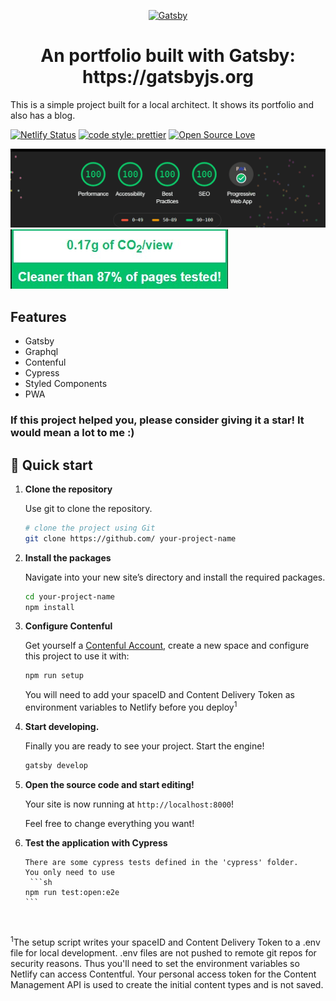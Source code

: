 <p align="center">
  <a href="https://www.gatsbyjs.org">
    <img alt="Gatsby" src="https://www.gatsbyjs.org/monogram.svg" width="60" />
  </a>
</p>
<h1 align="center">
  An portfolio built with Gatsby: https://gatsbyjs.org
</h1>

This is a simple project built for a local architect. It shows its portfolio and also has a blog.

[![Netlify Status](https://api.netlify.com/api/v1/badges/a46337b9-2b45-492c-8de3-da64485eebc3/deploy-status)](https://app.netlify.com/sites/studioassociatofusignani/deploys)
[![code style: prettier](https://img.shields.io/badge/code_style-prettier-ff69b4.svg?style=flat-square)](https://github.com/prettier/prettier)
[![Open Source
Love](https://badges.frapsoft.com/os/mit/mit.svg?v=102)](https://github.com/ellerbrock/open-source-badge/)

![Lighthouse performance](./media/lighthouse100.gif)
[![Carbon](./media/clean.jpg)](https://www.websitecarbon.com/)


## Features

- Gatsby
- Graphql
- Contenful
- Cypress
- Styled Components
- PWA

### If this project helped you, please consider giving it a star! It would mean a lot to me :)

## 🚀 Quick start

1.  **Clone the repository**

    Use git to clone the repository.

    ```sh
    # clone the project using Git
    git clone https://github.com/ your-project-name
    ```

2.  **Install the packages**

    Navigate into your new site’s directory and install the required packages.

    ```sh
    cd your-project-name
    npm install
    ```

3.  **Configure Contenful**

    Get yourself a [Contenful Account](https://www.contentful.com/), create a new space and configure this project to use it with:

    ```sh
    npm run setup
    ```

    You will need to add your spaceID and Content Delivery Token as environment variables to Netlify before you deploy<sup>1</sup>

4.  **Start developing.**

    Finally you are ready to see your project. Start the engine!

    ```sh
    gatsby develop
    ```

5.  **Open the source code and start editing!**

    Your site is now running at `http://localhost:8000`!

    Feel free to change everything you want!

6.  **Test the application with Cypress**

        There are some cypress tests defined in the 'cypress' folder.
        You only need to use
         ```sh
        npm run test:open:e2e
        ```

    &nbsp;

<sup>1</sup>The setup script writes your spaceID and Content Delivery Token to a .env file for local development. .env files are not pushed to remote git repos for security reasons. Thus you'll need to set the environment variables so Netlify can access Contentful. Your personal access token for the Content Management API is used to create the initial content types and is not saved.
